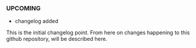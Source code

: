 ### UPCOMING

* changelog added

This is the initial changelog point. From here on changes happening to this github repository, will be described here.
